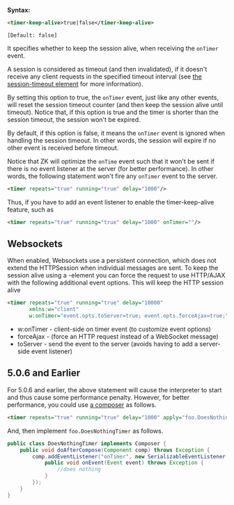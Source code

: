 **Syntax:**

```xml
<timer-keep-alive>true|false</timer-keep-alive>
```

`[Default: false]`

It specifies whether to keep the session alive, when receiving the
`onTimer` event.

A session is considered as timeout (and then invalidated), if it doesn't
receive any client requests in the specified timeout interval (see [the session-timeout element]({{site.baseUrl}}/zk_config_ref/The_session-config_Element/The_session-timeout_Element)
for more information).

By setting this option to true, the `onTimer` event, just like any other
events, will reset the session timeout counter (and then keep the
session alive until timeout). Notice that, if this option is true and
the timer is shorter than the session timeout, the session won't be
expired.

By default, if this option is false, it means the `onTimer` event is
ignored when handling the session timeout. In other words, the session
will expire if no other event is received before timeout.

Notice that ZK will optimize the `onTime` event such that it won't be
sent if there is no event listener at the server (for better
performance). In other words, the following statement won't fire any
`onTimer` event to the server.

```xml
<timer repeats="true" running="true" delay="1000"/>
```

Thus, if you have to add an event listener to enable the
timer-keep-alive feature, such as

```xml
<timer repeats="true" running="true" delay="1000" onTimer=""/>
```

## Websockets

When enabled, Websockets use a persistent connection, which does not
extend the HTTPSession when individual messages are sent. To keep the
session alive using a <timer>-element you can force the request to use
HTTP/AJAX with the following additional event options. This will keep
the HTTP session alive

```xml
<timer repeats="true" running="true" delay="10000"
       xmlns:w="client"
       w:onTimer="event.opts.toServer=true; event.opts.forceAjax=true;" />
```

- w:onTimer - client-side on timer event (to customize event options)
- forceAjax - (force an HTTP request instead of a WebSocket message)
- toServer - send the event to the server (avoids having to add a
  server-side event listener)

## 5.0.6 and Earlier

For 5.0.6 and earlier, the above statement will cause the interpreter to
start and thus cause some performance penalty. However, for better
performance, you could use [a composer]({{site.baseurl}}/zk_dev_ref/mvc/controller/composer)
as follows.

```xml
<timer repeats="true" running="true" delay="1000" apply="foo.DoesNothingTimer"/>
```

And, then implement `foo.DoesNothingTimer` as follows.

```java
public class DoesNothingTimer implements Composer {
    public void doAfterCompose(Component comp) throws Exception {
        comp.addEventListener("onTimer", new SerializableEventListener() {
            public void onEvent(Event event) throws Exception {
                //does nothing
            }
        });
    }
}
```


